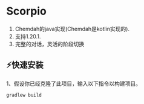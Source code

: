 # Scorpio
1. Chemdah的java实现(Chemdah是kotlin实现的).
2. 支持1.20.1.
3. 完整的对话，灵活的阶段切换

## ⚡快速安装

1、假设你已经克隆了此项目，输入以下指令以构建项目。

```shell
gradlew build
```
